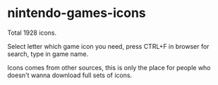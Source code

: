 # nintendo-games-icons
Total 1928 icons.

Select letter which game icon you need, press CTRL+F in browser for search, type in game name.


Icons comes from other sources, this is only the place for people who doesn't wanna download full sets of icons.
